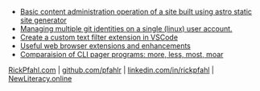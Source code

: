 <style type="text/css">@import url(https://pfahlr.github.io/default.css);</style>
- [Basic content administration operation of a site built using astro static site generator](./basic-operation-astro-static-site-generator)
- [Managing multiple git identities on a single (linux) user account.](./managing-multiple-git-identities-single-user-account)
- [Create a custom text filter extension in VSCode](./vscode-text-filter-extension)
- [Useful web browser extensions and enhancements](./browser-extensions-enhancements)
- [Comparaision of CLI pager programs: more, less, most, moar](./cli-pager-programs-more-less-most-moar)


<a href="https://rickpfahl.com">RickPfahl.com</a> | <a href="https://github.com/pfahlr">github.com/pfahlr</a> | <a href="https://linkedin.com/in/rickpfahl">linkedin.com/in/rickpfahl</a> | <a href="https://newliteracy.online">NewLiteracy.online</a> 
